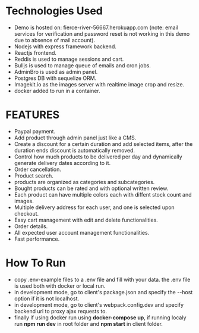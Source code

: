 # Technologies Used  

  - Demo is hosted on: fierce-river-56667.herokuapp.com (note: email services for verification and password reset is not working in this demo due to absence of mail account).  
  - Nodejs with express framework backend.
  - Reactjs frontend.  
  - Reddis is used to manage sessions and cart.  
  - Bulljs is used to manage queue of emails and cron jobs.    
  - AdminBro is used as admin panel.  
  - Postgres DB with sequelize ORM.
  - Imagekit.io as the images server with realtime image crop and resize.
  - docker added to run in a container.
  

# FEATURES  
  
  - Paypal payment. 
  - Add product through admin panel just like a CMS. 
  - Create a discount for a certain duration and add selected items, after the duration ends discount is automatically removed. 
  - Control how much products to be delivered per day and dynamically generate delivery dates according to it.  
  - Order cancellation.
  - Product search.
  - products are organized as categories and subcategories.  
  - Bought products can be rated and with optional written review. 
  - Each product can have multiple colors each with diffent stock count and images. 
  - Multiple delivery address for each user, and one is selected upon checkout.  
  - Easy cart management with edit and delete functionalities. 
  - Order details.  
  - All expected user account management functionalities.
  - Fast performance.  
  
# How To Run  
  
  - copy .env-example files to a .env file and fill with your data. the .env file is used both with docker or local run.  
  - in development mode, go to client's package.json and specify the --host option if it is not localhost.
  - in development mode, go to client's webpack.config.dev and specify backend url to proxy ajax requests to. 
  - finally if using docker run using **docker-compose up**, if running localy run **npm run dev** in root folder and **npm start** in  client folder.


